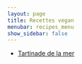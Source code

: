```yaml
---
layout: page
title: Recettes vegan
menubar: recipes_menu
show_sidebar: false
---
```


* [Tartinade de la mer](sea_spread)